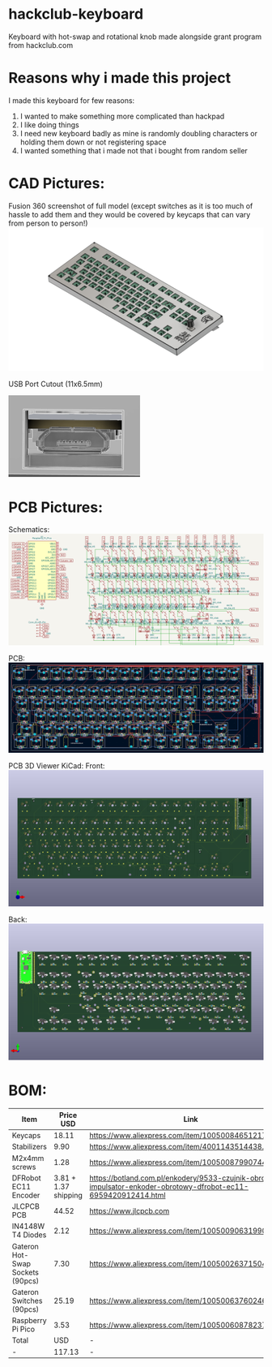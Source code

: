 # hackclub-keyboard
Keyboard with hot-swap and rotational knob made alongside grant program from hackclub.com

# Reasons why i made this project

I made this keyboard for few reasons:
1. I wanted to make something more complicated than hackpad
2. I like doing things
3. I need new keyboard badly as mine is randomly doubling characters or holding them down or not registering space
4. I wanted something that i made not that i bought from random seller

# CAD Pictures:
Fusion 360 screenshot of full model (except switches as it is too much of hassle to add them and they would be covered by keycaps that can vary from person to person!)
![Oh no! The image didn't load :<. It was a screenshot from Fusion 360 of full model of the keyboard. Please send an message to me on slack about it, i will fix is ASAP!](assets/3d-full-july31.png)

USB Port Cutout (11x6.5mm)

![Oh no! The image didn't load :<. It was a screenshot from Fusion 360 of usb cutout on the keyboard. Please send an message to me on slack about it, i will fix is ASAP!](assets/usb-cutout.png)

# PCB Pictures:
Schematics:
![Oh no! The image didn't load :<. It was a screenshot from KiCad of keyboard's PCB schematic. Please send an message to me on slack about it, i will fix is ASAP!](assets/readme-schem-ss.png)

PCB:
![Oh no! The image didn't load :<. It was a screenshot from KiCad of keyboard's PCB at the time of writing it. Please send an message to me on slack about it, i will fix is ASAP!](assets/pcb.png)

PCB 3D Viewer KiCad:
Front:
![Oh no! The image didn't load :<. It was a screenshot from KiCad of keyboard's PCB 3D model front at the time of writing it. Please send an message to me on slack about it, i will fix is ASAP!](assets/pcb-3d.png)

Back:
![Oh no! The image didn't load :<. It was a screenshot from KiCad of keyboard's PCB 3D model back at the time of writing it. Please send an message to me on slack about it, i will fix is ASAP!](assets/pcb-3d-back.png)

# BOM:

| Item | Price USD | Link |
| --- | --- | --- |
| Keycaps | 18.11 | https://www.aliexpress.com/item/1005008465121722.html |
| Stabilizers | 9.90 | https://www.aliexpress.com/item/4001143514438.html |
| M2x4mm screws | 1.28 | https://www.aliexpress.com/item/1005008799074471.html |
| DFRobot EC11 Encoder | 3.81 + 1.37 shipping | https://botland.com.pl/enkodery/9533-czujnik-obrotu-impulsator-enkoder-obrotowy-dfrobot-ec11-6959420912414.html |
| JLCPCB PCB | 44.52 | https://www.jlcpcb.com |
| IN4148W T4 Diodes | 2.12 | https://www.aliexpress.com/item/1005009063199018.html |
| Gateron Hot-Swap Sockets (90pcs) | 7.30 | https://www.aliexpress.com/item/1005002637150446.html |
| Gateron Switches (90pcs) | 25.19 | https://www.aliexpress.com/item/1005006376024657.html |
| Raspberry Pi Pico | 3.53 | https://www.aliexpress.com/item/1005006087823796.html |
| Total | USD | - |
| - | 117.13 | - |
